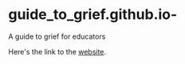 # guide_to_grief.github.io-
A guide to grief for educators


Here's the link to the [website](https://jodischarf.github.io/guide_to_grief.github.io/).

